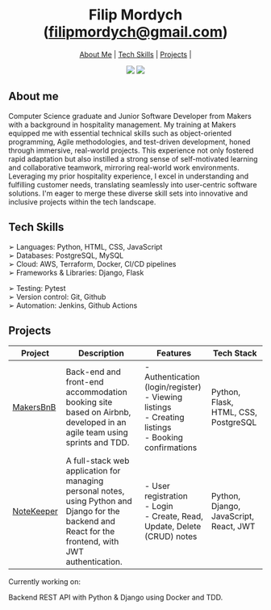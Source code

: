 
<h1 align="center">
Filip Mordych (<a href="mailto:filipmordych@gmail.com">filipmordych@gmail.com</a>)
</h1>

<p>
  <div align="center">
    <a href="https://github.com/fmordy01#about-me">About Me</a> |  
    <a href="https://github.com/fmordy01#tech-skills">Tech Skills</a> | 
    <a href="https://github.com/fmordy01#projects">Projects</a> | 
  </div>
</p>

<div align="center">
  <a href="https://www.linkedin.com/in/filip-mordych-b38164161/"><img src="https://img.shields.io/badge/LinkedIn-0077B5?style=for-the-badge&logo=linkedin&logoColor=white"></a>
  <a href="https://github.com/fmordy01/CV"><img src="https://img.shields.io/badge/GithubCV-4B4B4B?style=for-the-badge&logo=github&logoColor=white"></a>
</div>

About me
-------
Computer Science graduate and Junior Software Developer from Makers with a background in hospitality management. My training at Makers equipped me with essential technical skills such as object-oriented programming, Agile methodologies, and test-driven development, honed through immersive, real-world projects. This experience not only fostered rapid adaptation but also instilled a strong sense of self-motivated learning and collaborative teamwork, mirroring real-world work environments. Leveraging my prior hospitality experience, I excel in understanding and fulfilling customer needs, translating seamlessly into user-centric software solutions. I'm eager to merge these diverse skill sets into innovative and inclusive projects within the tech landscape.


Tech Skills
-------

➢ Languages: Python, HTML, CSS, JavaScript <br>
➢ Databases: PostgreSQL, MySQL <br>
➢ Cloud: AWS, Terraform, Docker, CI/CD pipelines<br>
➢ Frameworks & Libraries: Django, Flask<br>

➢ Testing: Pytest <br>
➢ Version control: Git, Github <br>
➢ Automation: Jenkins, Github Actions <br>

Projects
-------
| Project | Description | Features | Tech Stack |
|---------|-------------|----------|------------|
| [MakersBnB](https://github.com/fmordy01/MakersBnB) | Back-end and front-end accommodation booking site based on Airbnb, developed in an agile team using sprints and TDD. | - Authentication (login/register) <br> - Viewing listings <br> - Creating listings <br> - Booking confirmations | Python, Flask, HTML, CSS, PostgreSQL |
| [NoteKeeper](https://github.com/fmordy01/Django-react-web-app) | A full-stack web application for managing personal notes, using Python and Django for the backend and React for the frontend, with JWT authentication. | - User registration <br> - Login <br> - Create, Read, Update, Delete (CRUD) notes | Python, Django, JavaScript, React, JWT |

Currently working on: 

Backend REST API with Python & Django using Docker and TDD.




